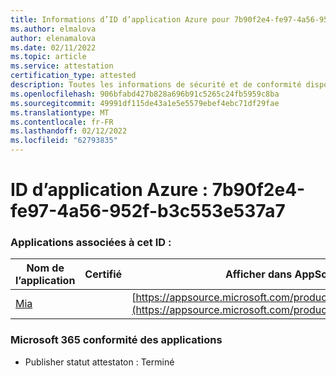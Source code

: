 ```yaml
---
title: Informations d’ID d’application Azure pour 7b90f2e4-fe97-4a56-952f-b3c553e537a7
ms.author: elmalova
author: elenamalova
ms.date: 02/11/2022
ms.topic: article
ms.service: attestation
certification_type: attested
description: Toutes les informations de sécurité et de conformité disponibles pour 7b90f2e4-fe97-4a56-952f-b3c553e537a7.
ms.openlocfilehash: 906bfabd427b828a696b91c5265c24fb5959c8ba
ms.sourcegitcommit: 49991df115de43a1e5e5579ebef4ebc71df29fae
ms.translationtype: MT
ms.contentlocale: fr-FR
ms.lasthandoff: 02/12/2022
ms.locfileid: "62793835"
---
```

# <a name="azure-app-id-7b90f2e4-fe97-4a56-952f-b3c553e537a7"></a>ID d’application Azure : 7b90f2e4-fe97-4a56-952f-b3c553e537a7


### <a name="apps-associated-with-this-id"></a>Applications associées à cet ID :
| **Nom de l’application** | **Certifié** | **Afficher dans AppSource** |
|--------------|---------------|-----------------------|
| [Mia](https://docs.microsoft.com/microsoft-365-app-certification/forward/WA200002417) |  | [https://appsource.microsoft.com/product/office/WA200002417](https://appsource.microsoft.com/product/office/WA200002417) |

### <a name="microsoft-365-app-compliance-status"></a>Microsoft 365 conformité des applications
- Publisher statut attestaton : Terminé
